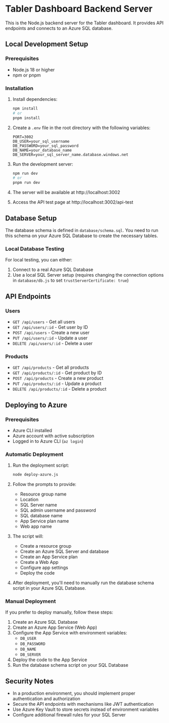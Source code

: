 # Tabler Dashboard Backend Server

This is the Node.js backend server for the Tabler dashboard. It provides API endpoints and connects to an Azure SQL database.

## Local Development Setup

### Prerequisites

- Node.js 18 or higher
- npm or pnpm

### Installation

1. Install dependencies:
   ```bash
   npm install
   # or
   pnpm install
   ```

2. Create a `.env` file in the root directory with the following variables:
   ```
   PORT=3002
   DB_USER=your_sql_username
   DB_PASSWORD=your_sql_password
   DB_NAME=your_database_name
   DB_SERVER=your_sql_server_name.database.windows.net
   ```

3. Run the development server:
   ```bash
   npm run dev
   # or
   pnpm run dev
   ```

4. The server will be available at http://localhost:3002

5. Access the API test page at http://localhost:3002/api-test

## Database Setup

The database schema is defined in `database/schema.sql`. You need to run this schema on your Azure SQL Database to create the necessary tables.

### Local Database Testing

For local testing, you can either:

1. Connect to a real Azure SQL Database
2. Use a local SQL Server setup (requires changing the connection options in `database/db.js` to set `trustServerCertificate: true`)

## API Endpoints

### Users

- `GET /api/users` - Get all users
- `GET /api/users/:id` - Get user by ID
- `POST /api/users` - Create a new user
- `PUT /api/users/:id` - Update a user
- `DELETE /api/users/:id` - Delete a user

### Products

- `GET /api/products` - Get all products
- `GET /api/products/:id` - Get product by ID
- `POST /api/products` - Create a new product
- `PUT /api/products/:id` - Update a product
- `DELETE /api/products/:id` - Delete a product

## Deploying to Azure

### Prerequisites

- Azure CLI installed
- Azure account with active subscription
- Logged in to Azure CLI (`az login`)

### Automatic Deployment

1. Run the deployment script:
   ```bash
   node deploy-azure.js
   ```

2. Follow the prompts to provide:
   - Resource group name
   - Location
   - SQL Server name
   - SQL admin username and password
   - SQL database name
   - App Service plan name
   - Web app name

3. The script will:
   - Create a resource group
   - Create an Azure SQL Server and database
   - Create an App Service plan
   - Create a Web App
   - Configure app settings
   - Deploy the code
   
4. After deployment, you'll need to manually run the database schema script in your Azure SQL Database.

### Manual Deployment

If you prefer to deploy manually, follow these steps:

1. Create an Azure SQL Database
2. Create an Azure App Service (Web App)
3. Configure the App Service with environment variables:
   - `DB_USER`
   - `DB_PASSWORD`
   - `DB_NAME`
   - `DB_SERVER`
4. Deploy the code to the App Service
5. Run the database schema script on your SQL Database

## Security Notes

- In a production environment, you should implement proper authentication and authorization
- Secure the API endpoints with mechanisms like JWT authentication
- Use Azure Key Vault to store secrets instead of environment variables
- Configure additional firewall rules for your SQL Server 
